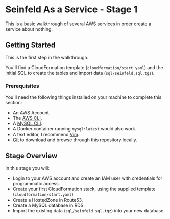 # Seinfeld As a Service - Stage 1

This is a basic walkthrough of several AWS services in order create a service about nothing.

## Getting Started

This is the first step in the walkthrough.

You'll find a CloudFormation template (`cloudformation/start.yaml`) and the initial SQL to create the tables and import data (`sql/seinfeld.sql.tgz`).

### Prerequisites

You'll need the following things installed on your machine to complete this section:

* An AWS Account.
* The [AWS CLI](https://docs.aws.amazon.com/cli/latest/userguide/cli-chap-install.html).
* A [MySQL CLI](https://dev.mysql.com/doc/mysql-installation-excerpt/5.7/en/).
 * A Docker container running `mysql:latest` would also work.
* A text editor, I recommend [Vim](https://www.vim.org/).
* [Git](https://git-scm.com/) to download and browse through this repository locally.

## Stage Overview

In this stage you will:
* Login to your AWS account and create an IAM user with credentials for programmatic access.
* Create your first CloudFormation stack, using the supplied template (`cloudformation/start.yaml`)
* Create a HostedZone in Route53.
* Create a MySQL database in RDS.
* Import the existing data (`sql/seinfeld.sql.tgz`) into your new database.
